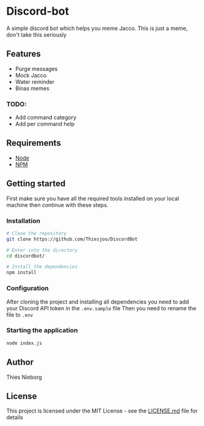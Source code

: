 # Discord-bot

A simple discord bot which helps you meme Jacco.
This is just a meme, don't take this seriously

## Features

- Purge messages
- Mock Jacco
- Water reminder
- Binas memes
### TODO:
- Add command category
- Add per command help


## Requirements

- [Node](https://nodejs.org/en/)
- [NPM](https://www.npmjs.com/)

## Getting started

First make sure you have all the required tools installed on your local machine then continue with these steps.

### Installation

```bash
# Clone the repository
git clone https://github.com/Thiesjoo/DiscordBot

# Enter into the directory
cd discordbot/

# Install the dependencies
npm install
```

### Configuration

After cloning the project and installing all dependencies you need to add your Discord API token in the ```.env.sample``` file
Then you need to rename the file to ```.env```

### Starting the application

```bash
node index.js
```

## Author

Thies Nieborg

## License

This project is licensed under the MIT License - see the [LICENSE.md](LICENSE) file for details